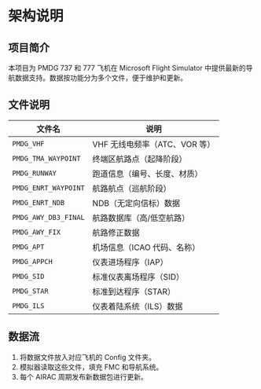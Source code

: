 # 架构说明

## 项目简介

本项目为 PMDG 737 和 777 飞机在 Microsoft Flight Simulator 中提供最新的导航数据支持。数据按功能分为多个文件，便于维护和更新。

## 文件说明

| 文件名 | 说明 |
|--------|------|
| `PMDG_VHF` | VHF 无线电频率（ATC、VOR 等） |
| `PMDG_TMA_WAYPOINT` | 终端区航路点（起降阶段） |
| `PMDG_RUNWAY` | 跑道信息（编号、长度、材质） |
| `PMDG_ENRT_WAYPOINT` | 航路航点（巡航阶段） |
| `PMDG_ENRT_NDB` | NDB（无定向信标）数据 |
| `PMDG_AWY_DB3_FINAL` | 航路数据库（高/低空航路） |
| `PMDG_AWY_FIX` | 航路修正数据 |
| `PMDG_APT` | 机场信息（ICAO 代码、名称） |
| `PMDG_APPCH` | 仪表进场程序（IAP） |
| `PMDG_SID` | 标准仪表离场程序（SID） |
| `PMDG_STAR` | 标准到达程序（STAR） |
| `PMDG_ILS` | 仪表着陆系统（ILS）数据 |

## 数据流

1. 将数据文件放入对应飞机的 Config 文件夹。
2. 模拟器读取这些文件，填充 FMC 和导航系统。
3. 每个 AIRAC 周期发布新数据包进行更新。 